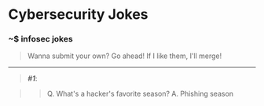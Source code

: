 # Cybersecurity Jokes
### ~$ infosec jokes
> Wanna submit your own? Go ahead! If I like them, I'll merge!
---
> ***#1***:

>> Q. What's a hacker's favorite season?
>> A. Phishing season
